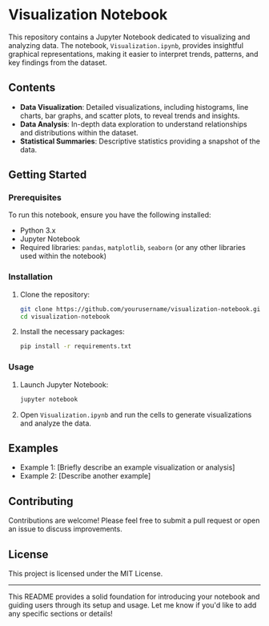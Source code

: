 

# Visualization Notebook

This repository contains a Jupyter Notebook dedicated to visualizing and analyzing data. The notebook, `Visualization.ipynb`, provides insightful graphical representations, making it easier to interpret trends, patterns, and key findings from the dataset.

## Contents

- **Data Visualization**: Detailed visualizations, including histograms, line charts, bar graphs, and scatter plots, to reveal trends and insights.
- **Data Analysis**: In-depth data exploration to understand relationships and distributions within the dataset.
- **Statistical Summaries**: Descriptive statistics providing a snapshot of the data.

## Getting Started

### Prerequisites

To run this notebook, ensure you have the following installed:

- Python 3.x
- Jupyter Notebook
- Required libraries: `pandas`, `matplotlib`, `seaborn` (or any other libraries used within the notebook)

### Installation

1. Clone the repository:

   ```bash
   git clone https://github.com/yourusername/visualization-notebook.git
   cd visualization-notebook
   ```

2. Install the necessary packages:

   ```bash
   pip install -r requirements.txt
   ```

### Usage

1. Launch Jupyter Notebook:

   ```bash
   jupyter notebook
   ```

2. Open `Visualization.ipynb` and run the cells to generate visualizations and analyze the data.

## Examples

- Example 1: [Briefly describe an example visualization or analysis]
- Example 2: [Describe another example]

## Contributing

Contributions are welcome! Please feel free to submit a pull request or open an issue to discuss improvements.

## License

This project is licensed under the MIT License.

---

This README provides a solid foundation for introducing your notebook and guiding users through its setup and usage. Let me know if you'd like to add any specific sections or details!
